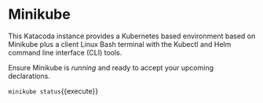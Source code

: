 # Minikube #

This Katacoda instance provides a Kubernetes based environment based on Minikube plus a client Linux Bash terminal with the Kubectl and Helm command line interface (CLI) tools.

Ensure Minikube is _running_ and ready to accept your upcoming declarations.

`minikube status`{{execute}}